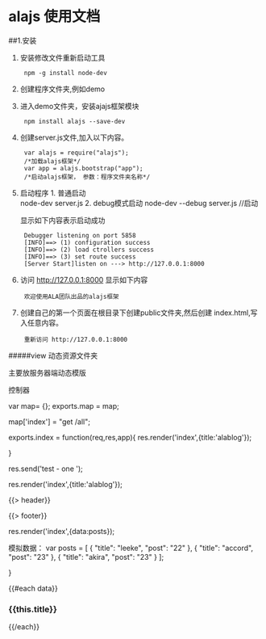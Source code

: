 alajs 使用文档
=============
##1.安装


1. 安装修改文件重新启动工具

		npm -g install node-dev	
			
2. 创建程序文件夹,例如demo

3. 进入demo文件夹，安装ajajs框架模块

		npm install alajs --save-dev
	

4. 创建server.js文件,加入以下内容。

		var alajs = require("alajs"); 
		/*加载alajs框架*/
		var app = alajs.bootstrap("app"); 
		/*启动alajs框架， 参数：程序文件夹名称*/
		
5. 启动程序
		1. 普通启动 	
			node-dev server.js
		2. debug模式启动
			node-dev --debug server.js //启动
				
	显示如下内容表示启动成功
		
		Debugger listening on port 5858
		[INFO]==> (1) configuration success
		[INFO]==> (2) load ctrollers success
		[INFO]==> (3) set route success
		[Server Start]listen on ---> http://127.0.0.1:8000
		
6. 访问 http://127.0.0.1:8000  显示如下内容
	
		欢迎使用ALA团队出品的alajs框架
		
7. 创建自己的第一个页面在根目录下创建public文件夹,然后创建 index.html,写入任意内容。
	
		重新访问 http://127.0.0.1:8000


#####view     动态资源文件夹

主要放服务器端动态模版


控制器

 var map= {};
 exports.map = map;


map['index'] = "get /all";

<!--map 是进行ura路径设置，index指代下面的函数名称，get指的
是表单的提交方式，控制器文件名称＋空格后面的路径＝访问路径
http://127.0.0.1:8000/post／all
-->
exports.index = function(req,res,app){
   res.render('index',{title:'alablog'});

}

res.send('test - one ');
<!--res.send是向浏览器端发送文本数据-->
 res.render('index',{title:'alablog'});
 <!--res.render函数是调用模版显示他的参数第一个为模版名称，第二个参数是向模版传递变量-->
 
 
 {{> header}}
 
 {{> footer}}
 <!--要插哪里就写在哪里-->

res.render('index',{data:posts});
<!--data 视图模板文件里的变量，posts是给当前控制器的数据变量-->

模拟数据：
	var posts = [
	{
		"title": "leeke",
		"post": "22"
	},
	{
		"title": "accord",
		"post": "23"
	},
	{
		"title": "akira",
		"post": "23"
	}
	];


}<!--这就是一个3次循环-->

{{#each data}}
		<div class="post">
			<h3>{{this.title}}</h3>
{{/each}}
<!--这就是一个提取内容的例子-->

